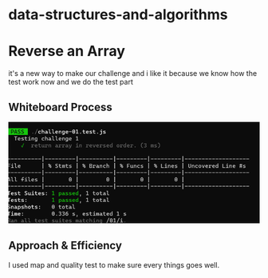# data-structures-and-algorithms

# Reverse an Array

it's a new way to make our challenge and i like it because we know how the test work now and we do the test part 

## Whiteboard Process
<!-- Embedded whiteboard image -->
![image](assets/Capture.PNG)
## Approach & Efficiency
<!-- What approach did you take? Discuss Why. What is the Big O space/time for this approach? -->
I used map and quality test to make sure every things goes well.



